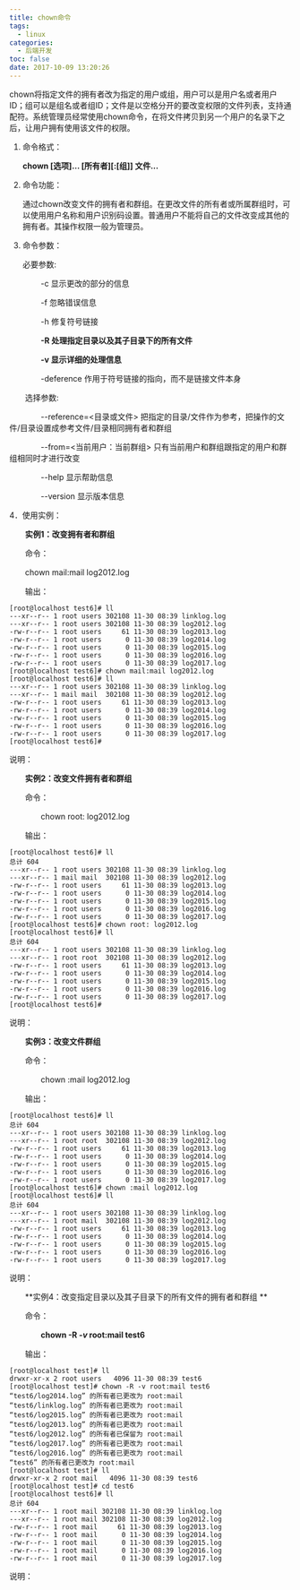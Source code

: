 ```yaml
---
title: chown命令
tags:
  - linux
categories:
  - 后端开发
toc: false
date: 2017-10-09 13:20:26
---
```


chown将指定文件的拥有者改为指定的用户或组，用户可以是用户名或者用户ID；组可以是组名或者组ID；文件是以空格分开的要改变权限的文件列表，支持通配符。系统管理员经常使用chown命令，在将文件拷贝到另一个用户的名录下之后，让用户拥有使用该文件的权限。 

<!-- more -->

1. 命令格式：

	**chown [选项]... [所有者][:[组]] 文件...**

2. 命令功能：

	通过chown改变文件的拥有者和群组。在更改文件的所有者或所属群组时，可以使用用户名称和用户识别码设置。普通用户不能将自己的文件改变成其他的拥有者。其操作权限一般为管理员。

3. 命令参数：

	必要参数:

　　　　-c 显示更改的部分的信息

　　　　-f 忽略错误信息

　　　　-h 修复符号链接

　　　　**-R 处理指定目录以及其子目录下的所有文件**

　　　　**-v 显示详细的处理信息**

　　　　-deference 作用于符号链接的指向，而不是链接文件本身

　　选择参数:

　　　　--reference=<目录或文件> 把指定的目录/文件作为参考，把操作的文件/目录设置成参考文件/目录相同拥有者和群组

　　　　--from=<当前用户：当前群组> 只有当前用户和群组跟指定的用户和群组相同时才进行改变

　　　　--help 显示帮助信息

　　　　--version 显示版本信息

4．使用实例：

　　**实例1：改变拥有者和群组**

　　命令：

　　chown mail:mail log2012.log
	
　　输出：　　

```
[root@localhost test6]# ll
---xr--r-- 1 root users 302108 11-30 08:39 linklog.log
---xr--r-- 1 root users 302108 11-30 08:39 log2012.log
-rw-r--r-- 1 root users     61 11-30 08:39 log2013.log
-rw-r--r-- 1 root users      0 11-30 08:39 log2014.log
-rw-r--r-- 1 root users      0 11-30 08:39 log2015.log
-rw-r--r-- 1 root users      0 11-30 08:39 log2016.log
-rw-r--r-- 1 root users      0 11-30 08:39 log2017.log
[root@localhost test6]# chown mail:mail log2012.log 
[root@localhost test6]# ll
---xr--r-- 1 root users 302108 11-30 08:39 linklog.log
---xr--r-- 1 mail mail  302108 11-30 08:39 log2012.log
-rw-r--r-- 1 root users     61 11-30 08:39 log2013.log
-rw-r--r-- 1 root users      0 11-30 08:39 log2014.log
-rw-r--r-- 1 root users      0 11-30 08:39 log2015.log
-rw-r--r-- 1 root users      0 11-30 08:39 log2016.log
-rw-r--r-- 1 root users      0 11-30 08:39 log2017.log
[root@localhost test6]#
```
说明：

　　**实例2：改变文件拥有者和群组**

　　命令：

　　　　chown root: log2012.log

　　输出：　　　　

```
[root@localhost test6]# ll
总计 604
---xr--r-- 1 root users 302108 11-30 08:39 linklog.log
---xr--r-- 1 mail mail  302108 11-30 08:39 log2012.log
-rw-r--r-- 1 root users     61 11-30 08:39 log2013.log
-rw-r--r-- 1 root users      0 11-30 08:39 log2014.log
-rw-r--r-- 1 root users      0 11-30 08:39 log2015.log
-rw-r--r-- 1 root users      0 11-30 08:39 log2016.log
-rw-r--r-- 1 root users      0 11-30 08:39 log2017.log
[root@localhost test6]# chown root: log2012.log 
[root@localhost test6]# ll
总计 604
---xr--r-- 1 root users 302108 11-30 08:39 linklog.log
---xr--r-- 1 root root  302108 11-30 08:39 log2012.log
-rw-r--r-- 1 root users     61 11-30 08:39 log2013.log
-rw-r--r-- 1 root users      0 11-30 08:39 log2014.log
-rw-r--r-- 1 root users      0 11-30 08:39 log2015.log
-rw-r--r-- 1 root users      0 11-30 08:39 log2016.log
-rw-r--r-- 1 root users      0 11-30 08:39 log2017.log
[root@localhost test6]#
```
说明：

　　**实例3：改变文件群组**

　　命令：

　　　　chown :mail log2012.log

　　输出：　　

```
[root@localhost test6]# ll
总计 604
---xr--r-- 1 root users 302108 11-30 08:39 linklog.log
---xr--r-- 1 root root  302108 11-30 08:39 log2012.log
-rw-r--r-- 1 root users     61 11-30 08:39 log2013.log
-rw-r--r-- 1 root users      0 11-30 08:39 log2014.log
-rw-r--r-- 1 root users      0 11-30 08:39 log2015.log
-rw-r--r-- 1 root users      0 11-30 08:39 log2016.log
-rw-r--r-- 1 root users      0 11-30 08:39 log2017.log
[root@localhost test6]# chown :mail log2012.log 
[root@localhost test6]# ll
总计 604
---xr--r-- 1 root users 302108 11-30 08:39 linklog.log
---xr--r-- 1 root mail  302108 11-30 08:39 log2012.log
-rw-r--r-- 1 root users     61 11-30 08:39 log2013.log
-rw-r--r-- 1 root users      0 11-30 08:39 log2014.log
-rw-r--r-- 1 root users      0 11-30 08:39 log2015.log
-rw-r--r-- 1 root users      0 11-30 08:39 log2016.log
-rw-r--r-- 1 root users      0 11-30 08:39 log2017.log
```
说明：

　　**实例4：改变指定目录以及其子目录下的所有文件的拥有者和群组 **

　　命令：

　　　　**chown -R *-v* root:mail test6**

　　输出：　　

```
[root@localhost test]# ll
drwxr-xr-x 2 root users   4096 11-30 08:39 test6
[root@localhost test]# chown -R -v root:mail test6
“test6/log2014.log” 的所有者已更改为 root:mail
“test6/linklog.log” 的所有者已更改为 root:mail
“test6/log2015.log” 的所有者已更改为 root:mail
“test6/log2013.log” 的所有者已更改为 root:mail
“test6/log2012.log” 的所有者已保留为 root:mail
“test6/log2017.log” 的所有者已更改为 root:mail
“test6/log2016.log” 的所有者已更改为 root:mail
“test6” 的所有者已更改为 root:mail
[root@localhost test]# ll
drwxr-xr-x 2 root mail   4096 11-30 08:39 test6
[root@localhost test]# cd test6
[root@localhost test6]# ll
总计 604
---xr--r-- 1 root mail 302108 11-30 08:39 linklog.log
---xr--r-- 1 root mail 302108 11-30 08:39 log2012.log
-rw-r--r-- 1 root mail     61 11-30 08:39 log2013.log
-rw-r--r-- 1 root mail      0 11-30 08:39 log2014.log
-rw-r--r-- 1 root mail      0 11-30 08:39 log2015.log
-rw-r--r-- 1 root mail      0 11-30 08:39 log2016.log
-rw-r--r-- 1 root mail      0 11-30 08:39 log2017.log
```
	
说明：
